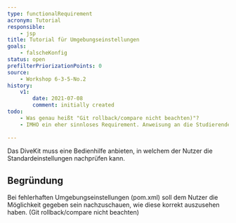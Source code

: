 ```yaml
---
type: functionalRequirement
acronym: Tutorial
responsible: 
    - jsp
title: Tutorial für Umgebungseinstellungen
goals: 
    - falscheKonfig
status: open
prefilterPriorizationPoints: 0
source:
    - Workshop 6-3-5-No.2
history:
    v1:
        date: 2021-07-08
        comment: initially created
todo: 
    - Was genau heißt "Git rollback/compare nicht beachten)"?
    - IMHO ein eher sinnloses Requirement. Anweisung an die Studierenden bzgl. pom.xml ist GANZ einfach - "Finger weg" 
    
---
```


Das DiveKit muss eine Bedienhilfe anbieten, in welchem der Nutzer die Standardeinstellungen nachprüfen kann.

## Begründung

Bei fehlerhaften Umgebungseinstellungen (pom.xml) soll dem Nutzer die Möglichkeit gegeben sein nachzuschauen, wie diese korrekt auszusehen haben.
(Git rollback/compare nicht beachten)

